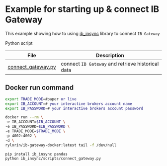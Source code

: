 # Example for starting up & connect IB Gateway

This example showing how to using [ib_insync](https://github.com/erdewit/ib_insync) library to connect `IB Gateway` 

Python script

| File | Description |
| - | - |
| [connect_gateway.py](scripts/connect_gateway.py) | connect `IB Gateway` and retrieve historical data |

## Docker run command
```bash
export TRADE_MODE=#paper or live
export IB_ACCOUNT=# your interactive brokers account name
export IB_PASSWORD=# your interactive brokers account password

docker run --rm \
-e IB_ACCOUNT=$IB_ACCOUNT \
-e IB_PASSWORD=$IB_PASSWORD \
-e TRADE_MODE=$TRADE_MODE \
-p 4002:4002 \
-d \
rylorin/ib-gateway-docker:latest tail -f /dev/null

pip install ib_insync pandas
python ib_insync/scripts/connect_gateway.py
```